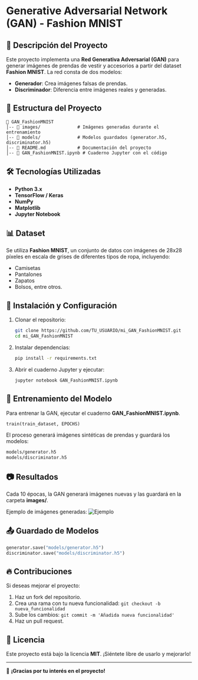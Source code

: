 # Generative Adversarial Network (GAN) - Fashion MNIST

## 📌 Descripción del Proyecto
Este proyecto implementa una **Red Generativa Adversarial (GAN)** para generar imágenes de prendas de vestir y accesorios a partir del dataset **Fashion MNIST**. La red consta de dos modelos:
- **Generador**: Crea imágenes falsas de prendas.
- **Discriminador**: Diferencia entre imágenes reales y generadas.

## 📂 Estructura del Proyecto
```
📂 GAN_FashionMNIST
│-- 📂 images/              # Imágenes generadas durante el entrenamiento
│-- 📂 models/              # Modelos guardados (generator.h5, discriminator.h5)
│-- 📜 README.md            # Documentación del proyecto
│-- 📜 GAN_FashionMNIST.ipynb # Cuaderno Jupyter con el código
```

## 🛠 Tecnologías Utilizadas
- **Python 3.x**
- **TensorFlow / Keras**
- **NumPy**
- **Matplotlib**
- **Jupyter Notebook**

## 📊 Dataset
Se utiliza **Fashion MNIST**, un conjunto de datos con imágenes de 28x28 píxeles en escala de grises de diferentes tipos de ropa, incluyendo:
- Camisetas
- Pantalones
- Zapatos
- Bolsos, entre otros.

## 🔧 Instalación y Configuración
1. Clonar el repositorio:
   ```sh
   git clone https://github.com/TU_USUARIO/mi_GAN_FashionMNIST.git
   cd mi_GAN_FashionMNIST
   ```
2. Instalar dependencias:
   ```sh
   pip install -r requirements.txt
   ```
3. Abrir el cuaderno Jupyter y ejecutar:
   ```sh
   jupyter notebook GAN_FashionMNIST.ipynb
   ```

## 🚀 Entrenamiento del Modelo
Para entrenar la GAN, ejecutar el cuaderno **GAN_FashionMNIST.ipynb**.

```python
train(train_dataset, EPOCHS)
```

El proceso generará imágenes sintéticas de prendas y guardará los modelos:
```sh
models/generator.h5
models/discriminator.h5
```

## 📷 Resultados
Cada 10 épocas, la GAN generará imágenes nuevas y las guardará en la carpeta **images/**.

Ejemplo de imágenes generadas:
![Ejemplo](images/image_at_epoch_50.png)

## 📤 Guardado de Modelos
```python
generator.save("models/generator.h5")
discriminator.save("models/discriminator.h5")
```

## 🔥 Contribuciones
Si deseas mejorar el proyecto:
1. Haz un fork del repositorio.
2. Crea una rama con tu nueva funcionalidad: `git checkout -b nueva_funcionalidad`
3. Sube los cambios: `git commit -m 'Añadida nueva funcionalidad'`
4. Haz un pull request.

## 📄 Licencia
Este proyecto está bajo la licencia **MIT**. ¡Siéntete libre de usarlo y mejorarlo!

---
🚀 **¡Gracias por tu interés en el proyecto!**

